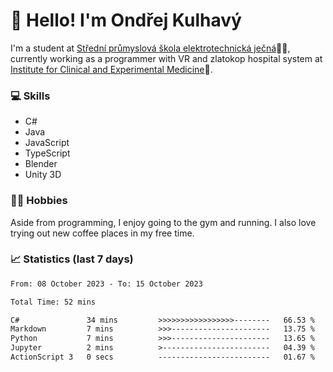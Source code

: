 # 👋 Hello! I'm Ondřej Kulhavý

I'm a student at [Střední průmyslová škola elektrotechnická ječná](https://www.spsejecna.cz/)👨‍🎓, currently working as a programmer with VR and zlatokop hospital system at [Institute for Clinical and Experimental Medicine](https://www.ikem.cz/en/)🏥.

### 💻 Skills
- C#
- Java
- JavaScript
- TypeScript
- Blender
- Unity 3D

### 🏋️‍♂️ Hobbies

Aside from programming, I enjoy going to the gym and running. I also love trying out new coffee places in my free time.

### 📈 Statistics (last 7 days)
<!--START_SECTION:waka-->

```txt
From: 08 October 2023 - To: 15 October 2023

Total Time: 52 mins

C#               34 mins         >>>>>>>>>>>>>>>>>--------   66.53 %
Markdown         7 mins          >>>----------------------   13.75 %
Python           7 mins          >>>----------------------   13.65 %
Jupyter          2 mins          >------------------------   04.39 %
ActionScript 3   0 secs          -------------------------   01.67 %
```

<!--END_SECTION:waka-->



